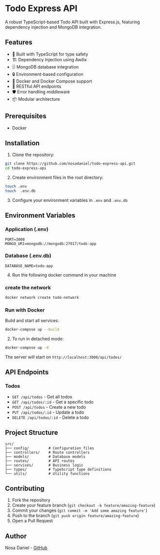 # Todo Express API

A robust TypeScript-based Todo API built with Express.js, featuring dependency injection and MongoDB integration.

## Features

- 🚀 Built with TypeScript for type safety
- 🏗️ Dependency Injection using Awilix
- 🗄️ MongoDB database integration
- 🔒 Environment-based configuration
- 🐳 Docker and Docker Compose support
- 📝 RESTful API endpoints
- 🛡️ Error handling middleware
- 📦 Modular architecture

## Prerequisites

- Docker


## Installation

1. Clone the repository:
```bash
git clone https://github.com/nosadaniel/todo-express-api.git
cd todo-express-api
```

2. Create environment files in the root directory:
```bash
touch .env
touch  .env.db
```

3. Configure your environment variables in `.env` and `.env.db`

## Environment Variables 

### Application (.env)
```
PORT=3000
MONGO_URI=mongodb://mongodb:27017/todo-app
```

### Database (.env.db)
```
DATABASE_NAME=todo-app
```
4. Run the following docker command in your machine

### create the network 

```bash
docker network create todo-network
```

### Run with Docker

Build and start all services:
```bash
docker-compose up --build
```

2. To run in detached mode:
```bash
docker-compose up -d
```

The server will start on `http://localhost:3000/api/todos/`

## API Endpoints

### Todos

- `GET /api/todos` - Get all todos
- `GET /api/todos/:id` - Get a specific todo
- `POST /api/todos` - Create a new todo
- `PUT /api/todos/:id` - Update a todo
- `DELETE /api/todos/:id` - Delete a todo

## Project Structure

```
src/
├── config/         # Configuration files
├── controllers/    # Route controllers
├── models/         # Database models
├── routes/         # API routes
├── services/       # Business logic
├── types/          # TypeScript type definitions
└── utils/          # Utility functions
```


## Contributing

1. Fork the repository
2. Create your feature branch (`git checkout -b feature/amazing-feature`)
3. Commit your changes (`git commit -m 'Add some amazing feature'`)
4. Push to the branch (`git push origin feature/amazing-feature`)
5. Open a Pull Request



## Author

Nosa Daniel - [GitHub](https://github.com/nosadaniel)